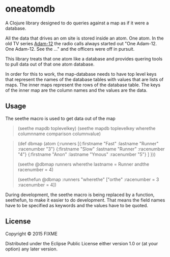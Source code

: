 # oneatomdb

A Clojure library designed to do queries against a map as if it were a database.

All the data that drives an om site is stored inside an atom.  One atom.
In the old TV series [Adam-12](https://en.wikipedia.org/wiki/Adam-12) the
radio calls always started out "One Adam-12. One Adam-12.  See the ..." and
the officers were off in pursuit.  

This library treats that one atom like a database and provides quering tools
to pull data out of that one atom database.

In order for this to work, the map-database needs to have top level keys
that represent the names of the database tables 
with values that are lists of maps.  The inner maps represent the rows
of the database table.  The keys of the inner map are the column 
names and the values are the data.

## Usage

The seethe macro is used to get data out of the map

>(seethe mapdb toplevelkey)
>(seethe mapdb toplevelkey wherethe columnname comparison columnvalue)

>(def dbmap (atom
>          {:runners [{:firstname "Fast" :lastname "Runner" :racenumber "3"}
>                     {:firstname "Slow" :lastname "Runner" :racenumber "4"}
>                     {:firstname "Anon" :lastname "Ymous" :racenumber "5"}
>                    ] }))
>
>(seethe @dbmap runners wherethe lastname = Runner andthe racenumber = 4)
>
>(seethefun @dbmap :runners "wherethe" ["orthe" :racenumber = 3 :racenumber = 4])

During development, the seethe macro is being replaced by a function,
seethefun, to make it easier to do development.  That means the field names
have to be specified as keywords and the values have to be quoted.

## License

Copyright © 2015 FIXME

Distributed under the Eclipse Public License either version 1.0 or (at
your option) any later version.
